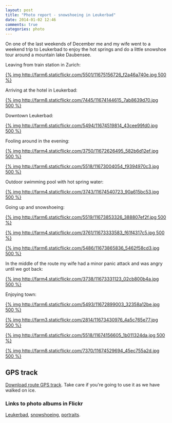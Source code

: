 ```yaml
---
layout: post
title: "Photo report - snowshoeing in Leukerbad"
date: 2014-01-02 12:46
comments: true
categories: photo
---
```


On one of the last weekends of December me and my wife went to a weekend trip to Leukerbad to enjoy the hot springs and do a little snowshoe tour around a mountain lake Daubensee.

Leaving from train station in Zurich:

[{% img http://farm6.staticflickr.com/5501/11675156726_f2a46a740e.jpg 500 %}](http://www.flickr.com/photos/68217075@N08/11675156726)

Arriving at the hotel in Leukerbad:

[{% img http://farm8.staticflickr.com/7445/11674144615_7ab8639d70.jpg 500 %}](http://www.flickr.com/photos/68217075@N08/11674144615)

Downtown Leukerbad:

[{% img http://farm6.staticflickr.com/5494/11674519814_43cee99fd0.jpg 500 %}](http://www.flickr.com/photos/68217075@N08/11674519814)

Fooling around in the evening:

[{% img http://farm4.staticflickr.com/3750/11672626495_582b6d12ef.jpg 500 %}](http://www.flickr.com/photos/68217075@N08/11672626495)

[{% img http://farm6.staticflickr.com/5518/11673004054_f9394970c3.jpg 500 %}](http://www.flickr.com/photos/68217075@N08/11673004054)

Outdoor swimming pool with hot spring water:

[{% img http://farm4.staticflickr.com/3743/11674540723_90a615bc53.jpg 500 %}](http://www.flickr.com/photos/68217075@N08/11674540723)

Going up and snowshoeing:

[{% img http://farm6.staticflickr.com/5519/11673853326_388807ef2f.jpg 500 %}](http://www.flickr.com/photos/68217075@N08/11673853326)

[{% img http://farm4.staticflickr.com/3761/11673333583_f61f4317c5.jpg 500 %}](http://www.flickr.com/photos/68217075@N08/11673333583)

[{% img http://farm6.staticflickr.com/5486/11673865836_5462f58cd3.jpg 500 %}](http://www.flickr.com/photos/68217075@N08/11673865836)

In the middle of the route my wife had a minor panic attack and was angry until we got back:

[{% img http://farm4.staticflickr.com/3738/11673331123_02cb800b4a.jpg 500 %}](http://www.flickr.com/photos/68217075@N08/11673331123)

Enjoying town:

[{% img http://farm6.staticflickr.com/5493/11672899003_32358a12be.jpg 500 %}](http://www.flickr.com/photos/68217075@N08/11672899003)

[{% img http://farm3.staticflickr.com/2814/11673430976_4a5c765e77.jpg 500 %}](http://www.flickr.com/photos/68217075@N08/11673430976)

[{% img http://farm6.staticflickr.com/5518/11674156605_1b011324da.jpg 500 %}](http://www.flickr.com/photos/68217075@N08/11674156605)

[{% img http://farm8.staticflickr.com/7370/11674529694_45ec755a2d.jpg 500 %}](http://www.flickr.com/photos/68217075@N08/11674529694)

## GPS track

[Download route GPS track](/files/DAUBENSEE.gpx). Take care if you're going to use it as we have walked on ice.

### Links to photo albums in Flickr

[Leukerbad](http://www.flickr.com/photos/68217075@N08/sets/72157639241867006/), [snowshoeing](http://www.flickr.com/photos/68217075@N08/sets/72157639244691934/), [portraits](http://www.flickr.com/photos/68217075@N08/sets/72157639243887784/).